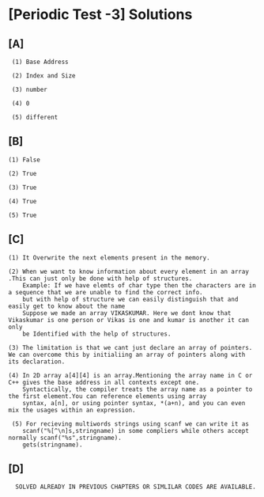 # [Periodic Test -3] Solutions

## [A]

     (1) Base Address
      
     (2) Index and Size
     
     (3) number
     
     (4) 0
     
     (5) different
   
## [B]
    
    (1) False
    
    (2) True
   
    (3) True
    
    (4) True
    
    (5) True
    
## [C] 

    (1) It Overwrite the next elements present in the memory.
 
    (2) When we want to know information about every element in an array .This can just only be done with help of structures.
        Example: If we have elemts of char type then the characters are in a sequence that we are unable to find the correct info.
        but with help of structure we can easily distinguish that and easily get to know about the name
        Suppose we made an array VIKASKUMAR. Here we dont know that Vikaskumar is one person or Vikas is one and kumar is another it can only 
        be Identified with the help of structures.
    
    (3) The limitation is that we cant just declare an array of pointers. We can overcome this by initialiing an array of pointers along with its declaration.
    
    (4) In 2D array a[4][4] is an array.Mentioning the array name in C or C++ gives the base address in all contexts except one.
        Syntactically, the compiler treats the array name as a pointer to the first element.You can reference elements using array 
        syntax, a[n], or using pointer syntax, *(a+n), and you can even mix the usages within an expression.
     
     (5) For recieving multiwords strings using scanf we can write it as 
        scanf("%[^\n]s,stringname) in some compliers while others accept normally scanf("%s",stringname).
        gets(stringname).
        
## [D]

      SOLVED ALREADY IN PREVIOUS CHAPTERS OR SIMLILAR CODES ARE AVAILABLE.
        
